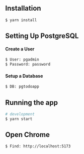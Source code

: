 ## Installation

```bash
$ yarn install
```

## Setting Up PostgreSQL 
#### Create a User
```bash
$ User: pgadmin
$ Password: password
```
#### Setup a Database
```bash
$ DB: pgtodoapp
```

## Running the app
```bash
# development
$ yarn start
```

## Open Chrome
```bash
$ Find: http://localhost:5173
```